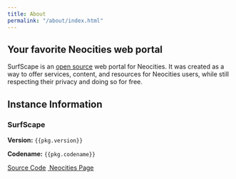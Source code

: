 ```yaml
---
title: About
permalink: "/about/index.html"
---
```


## Your favorite Neocities web portal

SurfScape is an [open source](https://github.com/surfscape/) web portal for Neocities. It was created as a way to offer services, content, and resources for Neocities users, while still respecting their privacy and doing so for free.

## Instance Information

<section class="sk-card">
<h3 class="sk-card__title">SurfScape</h3>
<p><strong>Version:</strong> <code>{{pkg.version}}</code></p>
<p><strong>Codename:</strong> <code>{{pkg.codename}}</code></p>

<sk-button-group>
<a href="https://github.com/surfscape/web-portal" class="sk-button sk-button__primary"><ion-icon name="logo-github"></ion-icon>Source Code</a>
<a href="https://neocities.org/site/surfscape" class="sk-button"><img src="/static/images/others/neocities.svg" alt="">  Neocities Page</a>
</sk-button-group>
</section>

